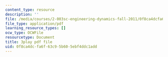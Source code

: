 ```yaml
---
content_type: resource
description: ''
file: /media/courses/2-003sc-engineering-dynamics-fall-2011/0f8ca4dcfa6f63c95b605ebf4ddc1add_pYZMNOuRwk0.pdf
file_type: application/pdf
learning_resource_types: []
ocw_type: OCWFile
resourcetype: Document
title: 3play pdf file
uid: 0f8ca4dc-fa6f-63c9-5b60-5ebf4ddc1add
---
```

